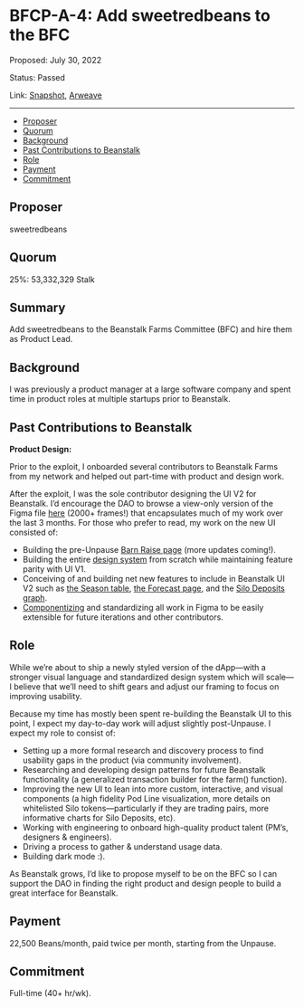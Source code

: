 # BFCP-A-4: Add sweetredbeans to the BFC

Proposed: July 30, 2022

Status: Passed

Link: [Snapshot](https://snapshot.org/#/beanstalkfarms.eth/proposal/0x0c2a9b20ccea9e796bae7baccbd1f699a8fbed255ab2893582b65cf54a525df5), [Arweave](https://arweave.net/AWO0CEOgqm-SaMdJnLoVPuQ8W3Z_c0NS818uQ70E1_g)

---

- [Proposer](#proposer)
- [Quorum](#quorum)
- [Background](#background)
- [Past Contributions to Beanstalk](#past-contributions-to-beanstalk)
- [Role](#role)
- [Payment](#payment)
- [Commitment](#commitment)

## Proposer

sweetredbeans

## Quorum

25%: 53,332,329 Stalk

## Summary

Add sweetredbeans to the Beanstalk Farms Committee (BFC) and hire them as Product Lead.

## Background

I was previously a product manager at a large software company and spent time in product roles at multiple startups prior to Beanstalk.

## Past Contributions to Beanstalk

**Product Design:**

Prior to the exploit, I onboarded several contributors to Beanstalk Farms from my network and helped out part-time with product and design work.

After the exploit, I was the sole contributor designing the UI V2 for Beanstalk. I’d encourage the DAO to browse a view-only version of the Figma file [here](https://www.figma.com/file/kN2a5ROcRgrUbxGZrJAFvr/Relaunch-UI?node-id=9297%3A101886) (2000+ frames!) that encapsulates much of my work over the last 3 months. For those who prefer to read, my work on the new UI consisted of: 

* Building the pre-Unpause [Barn Raise page](https://app.bean.money/) (more updates coming!).
* Building the entire [design system](https://www.figma.com/file/kN2a5ROcRgrUbxGZrJAFvr/Relaunch-UI?node-id=4276%3A104961) from scratch while maintaining feature parity with UI V1.
* Conceiving of and building net new features to include in Beanstalk UI V2 such as [the Season table](https://www.figma.com/file/kN2a5ROcRgrUbxGZrJAFvr/Relaunch-UI?node-id=4715%3A55931), [the Forecast page](https://www.figma.com/file/kN2a5ROcRgrUbxGZrJAFvr/Relaunch-UI?node-id=7109%3A146676), and the [Silo Deposits graph](https://www.figma.com/file/kN2a5ROcRgrUbxGZrJAFvr/Relaunch-UI?node-id=9242%3A100738).
* [Componentizing](https://www.figma.com/file/kN2a5ROcRgrUbxGZrJAFvr/Relaunch-UI?node-id=4276%3A104961) and standardizing all work in Figma to be easily extensible for future iterations and other contributors.

## Role

While we’re about to ship a newly styled version of the dApp—with a stronger visual language and standardized design system which will scale—I believe that we’ll need to shift gears and adjust our framing to focus on improving usability.

Because my time has mostly been spent re-building the Beanstalk UI to this point, I expect my day-to-day work will adjust slightly post-Unpause. I expect my role to consist of: 

* Setting up a more formal research and discovery process to find usability gaps in the product (via community involvement).
* Researching and developing design patterns for future Beanstalk functionality (a generalized transaction builder for the farm() function).
* Improving the new UI to lean into more custom, interactive, and visual components (a high fidelity Pod Line visualization, more details on whitelisted Silo tokens—particularly if they are trading pairs, more informative charts for Silo Deposits, etc).
* Working with engineering to onboard high-quality product talent (PM’s, designers & engineers).
* Driving a process to gather & understand usage data.
* Building dark mode :).

As Beanstalk grows, I’d like to propose myself to be on the BFC so I can support the DAO in finding the right product and design people to build a great interface for Beanstalk.

## Payment

22,500 Beans/month, paid twice per month, starting from the Unpause.

## Commitment

Full-time (40+ hr/wk).
